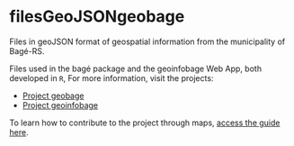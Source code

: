 # filesGeoJSONgeobage

Files in geoJSON format of geospatial information from the municipality of Bagé-RS. 

Files used in the bagé package and the geoinfobage Web App, both developed in `R`, For more information, visit the projects:
- [Project geobage](https://github.com/GeoInformacao/geobage)
- [Project geoinfobage](https://github.com/GeoInformacao/geoinfobage)


To learn how to contribute to the project through maps, [access the guide here](https://github.com/GeoInformacao/filesGeoJSONgeobage/blob/main/CONTRIBUTING.md).
